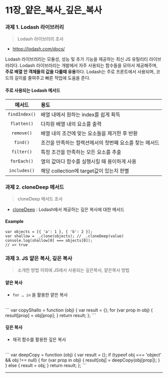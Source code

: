 # 11장_얕은_복사_깊은_복사
### **과제 1. Lodash 라이브러리**
> Lodash 라이브러리 조사
>

- https://lodash.com/docs/

Lodash 라이브러리는 모듈성, 성능 및 추가 기능을 제공하는 최신 JS 유틸리티 라이브러리다. Lodash 라이브러리는 개발에서 자주 사용되는 함수들을 모아서 제공해주며, **주로 배열 안 객체들의 값을 다룰때 유용**하다. Lodash는 주로 프론트에서 사용되며, 코드의 길이를 줄여주고 빠른 작업에 도움을 준다.

#### 주로 사용되는 Lodash 메서드
|메서드|용도|
|:-----:|:-----|
|`findIndex()`|배열 내에서 원하는 index를 쉽게 획득|
|`flatten()`|다차원 배열 내의 요소를 출력|
|`remove()`|배열 내의 조건에 맞는 요소들을 제거한 후 반환|
|`find()`|조건을 만족하는 컬렉션에서의 첫번째 요소를 찾는 메서드|
|`filter()`| 특정 조건을 만족하는 모든 요소를 추출|
|`forEach()`|열의 값마다 함수를 실행시킬 때 용이하게 사용|
|`includes()`|해당 collection에 target값이 있는지 판별|

### **과제 2. cloneDeep 메서드**
> cloneDeep 메서드 조사
>

- [cloneDeep](https://lodash.com/docs/4.17.15#cloneDeep) : Lodash에서 제공하는 깊은 복사에 대한 메서드
  
#### Example
```
var objects = [{ 'a': 1 }, { 'b': 2 }];
var shallow = _.clone(objects); // _.cloneDeep(value)
console.log(shallow[0] === objects[0]);
// => true
```

### **과제 3. JS 얕은 복사, 깊은 복사**
> 소개한 방법 이외에 JS에서 사용되는 깊은복사, 얕은복사 방법
>

#### 얕은 복사
- `for … in` 을 활용한 얕은 복사
<br>
  ```
  var copyShallo = function (obj) {
  var result = {};
  for (var prop in obj) {
    result[prop] = obj[prop];
  }
  return result;
  };
  ```


#### 깊은 복사
- 재귀 함수를 활용한 깊은 복사
<br>
  ```
  var deepCopy = function (obj) {
  var result = {};
  if (typeof obj === 'object' && obj !== null) {
    for (var prop in obj) {
      result[obj] = deepCopy(obj[prop]);
    }
  } else {
    result = obj;
  }
  return result;
  };
  ```

---